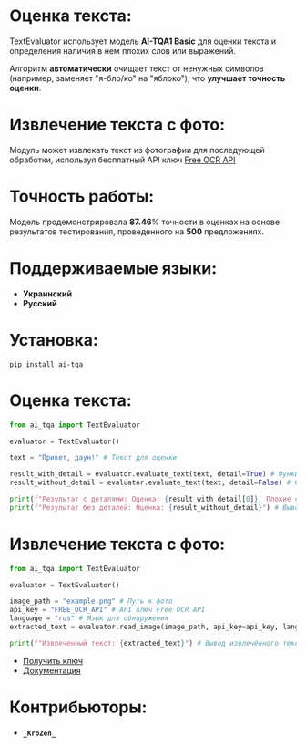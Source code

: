 # Оценка текста:

TextEvaluator использует модель **AI-TQA1 Basic** для оценки текста и определения наличия в нем плохих слов или выражений. 

Алгоритм **автоматически** очищает текст от ненужных символов (например, заменяет "я-бло/ко" на "яблоко"), что **улучшает точность оценки**.

# Извлечение текста с фото:

Модуль может извлекать текст из фотографии для последующей обработки, используя бесплатный API ключ [Free OCR API](https://ocr.space/ocrapi)

# Точность работы:

Модель продемонстрировала **87.46**% точности в оценках на основе результатов тестирования, проведенного на **500** предложениях.

# Поддерживаемые языки:

- **Украинский**
- **Русский**

# Установка:

`pip install ai-tqa`

# Оценка текста:

```python
from ai_tqa import TextEvaluator

evaluator = TextEvaluator()

text = "Привет, даун!" # Текст для оценки

result_with_detail = evaluator.evaluate_text(text, detail=True) # Функция возвращает оценку со списком плохих слов
result_without_detail = evaluator.evaluate_text(text, detail=False) # Функция возвращает оценку текста

print(f"Результат с деталями: Оценка: {result_with_detail[0]}, Плохие слова: {result_with_detail[1]}") # Вывод результата оценки
print(f"Результат без деталей: Оценка: {result_without_detail}") # Вывод результата оценки
```

# Извлечение текста с фото:

```python
from ai_tqa import TextEvaluator

evaluator = TextEvaluator()

image_path = "example.png" # Путь к фото
api_key = "FREE_OCR_API" # API ключ Free OCR API
language = "rus" # Язык для обнаружения
extracted_text = evaluator.read_image(image_path, api_key=api_key, language=language) # Извлечение текста из фото

print(f"Извлеченный текст: {extracted_text}") # Вывод извлечённого текста
```

- [Получить ключ](https://ocr.space/ocrapi/freekey)
- [Документация](https://ocr.space/ocrapi)

# Контрибьюторы:

- **`_KroZen_`**
